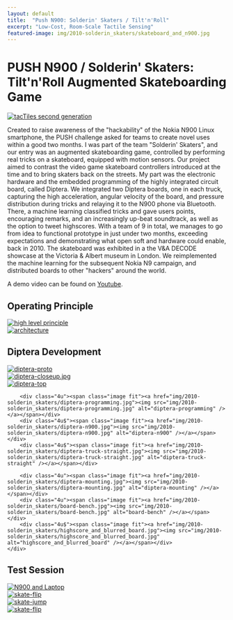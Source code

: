 ```yaml
---
layout: default
title:  "Push N900: Solderin' Skaters / Tilt'n'Roll"
excerpt: "Low-Cost, Room-Scale Tactile Sensing"
featured-image: img/2010-solderin_skaters/skateboard_and_n900.jpg
---
```


<h1>PUSH N900 / Solderin' Skaters: Tilt'n'Roll Augmented Skateboarding Game</h1>
<span class="image left"><a href="img/2010-solderin_skaters/skateboard_and_n900.jpg"><img src="img/2010-solderin_skaters/skateboard_and_n900.jpg" alt="tacTiles second generation" /></a></span>

Created to raise awareness of the "hackability" of the Nokia N900 Linux smartphone, the PUSH challenge asked for teams to create novel uses within a good two months. I was part of the team "Solderin' Skaters", and our entry was an augmented skateboarding game, controlled by performing real tricks on a skateboard, equipped with motion sensors.
Our project aimed to contrast the video game skateboard controllers introduced at the time and to bring skaters back on the streets.
My part was the electronic hardware and the embedded programming of the highly integrated circuit board, called Diptera.
We integrated two Diptera boards, one in each truck, capturing the high acceleration, angular velocity of the board, and pressure distribution during tricks and relaying it to the N900 phone via Bluetooth. There, a machine learning classified tricks and gave users points, encouraging remarks, and an increasingly up-beat soundtrack, as well as the option to tweet highscores. 
With a team of 9 in total, we manages to go from idea to functional prototype in just under two months, exceeding expectations and demonstrating what open soft and hardware could enable, back in 2010.
The skateboard was exhibited in a the V&A DECODE showcase at the Victoria &amp; Albert museum in London.
We reimplemented the machine learning for the subsequent Nokia N9 campaign, and distributed boards to other "hackers" around the world.

A demo video can be found on <a href="https://youtu.be/SFTRoslKSOE">Youtube</a>.

<h2>Operating Principle</h2>
<div class="box alt">
	<div class="row uniform">
		<div class="6u"><span class="image fit"><a href="img/2010-solderin_skaters/principle.jpg"><img src="img/2010-solderin_skaters/principle.jpg" alt="high level principle" /></a></span></div>
		<div class="6u$"><span class="image fit"><a href="img/2010-solderin_skaters/architecture.png"><img src="img/2010-solderin_skaters/architecture.png" alt="architecture" /></a></span></div>
	</div>
</div>

<h2>Diptera Development</h2>
<div class="box alt">
	<div class="row uniform">
		<div class="4u"><span class="image fit"><a href="img/2010-solderin_skaters/diptera-proto.jpg"><img src="img/2010-solderin_skaters/diptera-proto.jpg" alt="diptera-proto" /></a></span></div>
		<div class="4u"><span class="image fit"><a href="img/2010-solderin_skaters/diptera-closeup.jpg"><img src="img/2010-solderin_skaters/diptera-closeup.jpg" alt="diptera-closeup.jpg" /></a></span></div>
		<div class="4u$"><span class="image fit"><a href="img/2010-solderin_skaters/diptera-top.jpg"><img src="img/2010-solderin_skaters/diptera-top.jpg" alt="diptera-top" /></a></span></div>
		
		<div class="4u"><span class="image fit"><a href="img/2010-solderin_skaters/diptera-programming.jpg"><img src="img/2010-solderin_skaters/diptera-programming.jpg" alt="diptera-programming" /></a></span></div>
		<div class="4u$"><span class="image fit"><a href="img/2010-solderin_skaters/diptera-n900.jpg"><img src="img/2010-solderin_skaters/diptera-n900.jpg" alt="diptera-n900" /></a></span></div>
		<div class="4u$"><span class="image fit"><a href="img/2010-solderin_skaters/diptera-truck-straight.jpg"><img src="img/2010-solderin_skaters/diptera-truck-straight.jpg" alt="diptera-truck-straight" /></a></span></div>

		<div class="4u"><span class="image fit"><a href="img/2010-solderin_skaters/diptera-mounting.jpg"><img src="img/2010-solderin_skaters/diptera-mounting.jpg" alt="diptera-mounting" /></a></span></div>
		<div class="4u"><span class="image fit"><a href="img/2010-solderin_skaters/board-bench.jpg"><img src="img/2010-solderin_skaters/board-bench.jpg" alt="board-bench" /></a></span></div>
		<div class="4u$"><span class="image fit"><a href="img/2010-solderin_skaters/highscore_and_blurred_board.jpg"><img src="img/2010-solderin_skaters/highscore_and_blurred_board.jpg" alt="highscore_and_blurred_board" /></a></span></div>
	</div>
</div>

<h2>Test Session</h2>
<div class="box alt">
	<div class="row uniform">
		<div class="3u"><span class="image fit"><a href="img/2010-solderin_skaters/n900-laptop.jpg"><img src="img/2010-solderin_skaters/n900-laptop.jpg" alt="N900 and Laptop"/></a></span></div>
		<div class="3u"><span class="image fit"><a href="img/2010-solderin_skaters/skate-flip.jpg"><img src="img/2010-solderin_skaters/skate-flip.jpg" alt="skate-flip" /></a></span></div>
		<div class="3u"><span class="image fit"><a href="img/2010-solderin_skaters/skate-jump.jpg"><img src="img/2010-solderin_skaters/skate-jump.jpg" alt="skate-jump" /></a></span></div>
		<div class="3u$"><span class="image fit"><a href="img/2010-solderin_skaters/skate-flip.jpg"><img src="img/2010-solderin_skaters/skate-flip.jpg" alt="skate-flip" /></a></span></div>
	</div>
</div>
